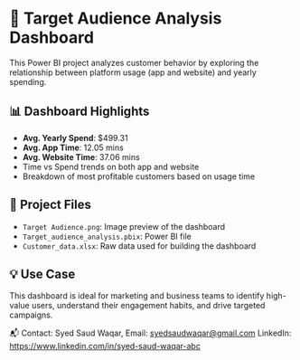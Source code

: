 # 🎯 Target Audience Analysis Dashboard

This Power BI project analyzes customer behavior by exploring the relationship between platform usage (app and website) and yearly spending.

## 📊 Dashboard Highlights
- **Avg. Yearly Spend**: $499.31  
- **Avg. App Time**: 12.05 mins  
- **Avg. Website Time**: 37.06 mins  
- Time vs Spend trends on both app and website  
- Breakdown of most profitable customers based on usage time  

## 📁 Project Files
- `Target Audience.png`: Image preview of the dashboard  
- `Target_audience_analysis.pbix`: Power BI file  
- `Customer_data.xlsx`: Raw data used for building the dashboard  

## 💡 Use Case
This dashboard is ideal for marketing and business teams to identify high-value users, understand their engagement habits, and drive targeted campaigns.

📬 Contact: Syed Saud Waqar, Email: syedsaudwaqar@gmail.com LinkedIn: https://www.linkedin.com/in/syed-saud-waqar-abc

